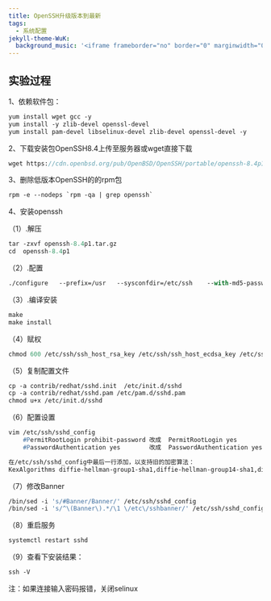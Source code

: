 ```yaml
---
title: OpenSSH升级版本到最新
tags:
  - 系统配置
jekyll-theme-WuK:
  background_music: '<iframe frameborder="no" border="0" marginwidth="0" marginheight="0" width=100% height=86 src="//music.163.com/outchain/player?type=2&id=27876158&auto=0&height=66"></iframe>'
---
```


## 实验过程
1、依赖软件包：

```p
yum install wget gcc -y
yum install -y zlib-devel openssl-devel 
yum install pam-devel libselinux-devel zlib-devel openssl-devel -y 
```

2、下载安装包OpenSSH8.4上传至服务器或wget直接下载
```p
wget https://cdn.openbsd.org/pub/OpenBSD/OpenSSH/portable/openssh-8.4p1.tar.gz
```

3、删除低版本OpenSSH的的rpm包
```p
rpm -e --nodeps `rpm -qa | grep openssh` 
```

4、安装openssh

（1）.解压
```p
tar -zxvf openssh-8.4p1.tar.gz
cd  openssh-8.4p1
```

（2）.配置
```p
./configure   --prefix=/usr   --sysconfdir=/etc/ssh    --with-md5-passwords   --with-pam --with-zlib   --with-tcp-wrappers    --with-ssl-dir=/usr/local/ssl   --without-hardening
```

（3）.编译安装
```p
make
make install
```

（4）赋权
```p
chmod 600 /etc/ssh/ssh_host_rsa_key /etc/ssh/ssh_host_ecdsa_key /etc/ssh/ssh_host_ed25519_key
```

（5）复制配置文件
```p
cp -a contrib/redhat/sshd.init  /etc/init.d/sshd
cp -a contrib/redhat/sshd.pam /etc/pam.d/sshd.pam
chmod u+x /etc/init.d/sshd
```

（6）配置设置
```p
vim /etc/ssh/sshd_config 
	#PermitRootLogin prohibit-password 改成  PermitRootLogin yes              
	#PasswordAuthentication yes        改成  PasswordAuthentication yes  

在/etc/ssh/sshd_config中最后一行添加，以支持旧的加密算法：
KexAlgorithms diffie-hellman-group1-sha1,diffie-hellman-group14-sha1,diffie-hellman-group-exchange-sha1,diffie-hellman-group-exchange-sha256,ecdh-sha2-nistp256,ecdh-sha2-nistp384,ecdh-sha2-nistp521,diffie-hellman-group1-sha1,curve25519-sha256@libssh.org
```

（7）修改Banner
```p
/bin/sed -i 's/#Banner/Banner/' /etc/ssh/sshd_config
/bin/sed -i 's/^\(Banner\).*/\1 \/etc\/sshbanner/' /etc/ssh/sshd_config
```

（8）重启服务
```p
systemctl restart sshd
```

（9）查看下安装结果：
```p
ssh -V
```


注：如果连接输入密码报错，关闭selinux







